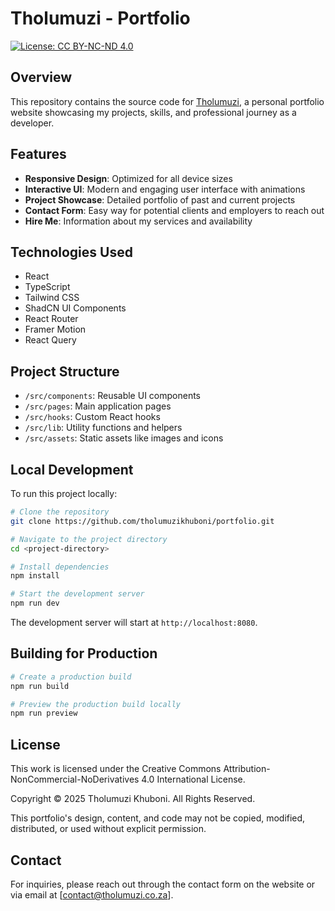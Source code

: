 
# Tholumuzi - Portfolio

[![License: CC BY-NC-ND 4.0](https://img.shields.io/badge/License-CC%20BY--NC--ND%204.0-blue.svg)](https://creativecommons.org/licenses/by-nc-nd/4.0/)

## Overview

This repository contains the source code for [Tholumuzi](https://tholumuzi.co.za), a personal portfolio website showcasing my projects, skills, and professional journey as a developer.

## Features

- **Responsive Design**: Optimized for all device sizes
- **Interactive UI**: Modern and engaging user interface with animations
- **Project Showcase**: Detailed portfolio of past and current projects
- **Contact Form**: Easy way for potential clients and employers to reach out
- **Hire Me**: Information about my services and availability

## Technologies Used

- React
- TypeScript
- Tailwind CSS
- ShadCN UI Components
- React Router
- Framer Motion
- React Query

## Project Structure

- `/src/components`: Reusable UI components
- `/src/pages`: Main application pages
- `/src/hooks`: Custom React hooks
- `/src/lib`: Utility functions and helpers
- `/src/assets`: Static assets like images and icons

## Local Development

To run this project locally:

```bash
# Clone the repository
git clone https://github.com/tholumuzikhuboni/portfolio.git

# Navigate to the project directory
cd <project-directory>

# Install dependencies
npm install

# Start the development server
npm run dev
```

The development server will start at `http://localhost:8080`.

## Building for Production

```bash
# Create a production build
npm run build

# Preview the production build locally
npm run preview
```

## License

This work is licensed under the Creative Commons Attribution-NonCommercial-NoDerivatives 4.0 International License.

Copyright © 2025 Tholumuzi Khuboni. All Rights Reserved.

This portfolio's design, content, and code may not be copied, modified, distributed, or used without explicit permission.

## Contact

For inquiries, please reach out through the contact form on the website or via email at [contact@tholumuzi.co.za].
